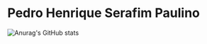 # Pedro Henrique Serafim Paulino

![Anurag's GitHub stats](https://github-readme-stats.vercel.app/api?username=pedroHenrique013&show_icons=true&theme=tokyonight)

